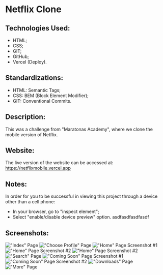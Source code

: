 # Netflix Clone

## Technologies Used:
* HTML;
* CSS;
* GIT;
* GitHub;
* Vercel (Deploy).

## Standardizations:
* HTML: Semantic Tags;
* CSS: BEM (Block Element Modifier);
* GIT: Conventional Commits.

## Description:
This was a challenge from "Maratonas Academy", where we clone the mobile version of Netflix.

## Website:
The live version of the website can be accessed at: https://netflixmobile.vercel.app

## Notes:
In order for you to be successful in viewing this project through a device other than a cell phone:
* In your browser, go to "inspect element";
* Select "enable/disable device preview" option.
asdfasdfasdfasdf

## Screenshots:
!["Index" Page](./screenshots/NetflixMobile_IndexPage.png)
!["Choose Profile" Page](./screenshots/NetflixMobile_ProfilePage.png)
!["Home" Page Screenshot #1](./screenshots/NetflixMobile_HomePage-01.png)
!["Home" Page Screenshot #2](./screenshots/NetflixMobile_HomePage-02.png)
!["Home" Page Screenshot #2](./screenshots/NetflixMobile_HomePage-03.png)
!["Search" Page](./screenshots/NetflixMobile_SearchPage.png)
!["Coming Soon" Page Screenshot #1](./screenshots/NetflixMobile_ComingSoonPage-01.png)
!["Coming Soon" Page Screenshot #2](./screenshots/NetflixMobile_ComingSoonPage-02.png)
!["Downloads" Page](screenshots/NetflixMobile_DownloadsPage.png)
!["More" Page](./screenshots/NetflixMobile_MorePage.png)